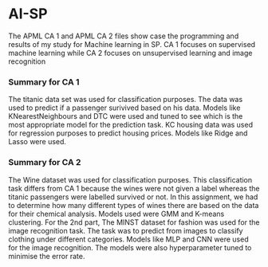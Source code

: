 # AI-SP
The APML CA 1 and APML CA 2 files show case the programming and results of my study for Machine learning in SP.
CA 1 focuses on supervised machine learning while CA 2 focuses on unsupervised learning and image recognition

### Summary for CA 1
The titanic data set was used for classification purposes. The data was used to predict if a passenger surivived based on his data. Models like KNearestNeighbours and DTC were used and tuned to see which is the most appropriate model for the prediction task. KC housing data was used for regression purposes to predict housing prices. Models like Ridge and Lasso were used.

### Summary for CA 2
The Wine dataset was used for classification purposes. This classification task differs from CA 1 because the wines were not given a label whereas the titanic passengers were labelled survived or not. In this assignment, we had to determine how many different types of wines there are based on the data for their chemical analysis. Models used were GMM and K-means clustering. For the 2nd part, The MINST dataset for fashion was used for the image recognition task. The task was to predict from images to classify clothing under different categories. Models like MLP and CNN were used for the image recognition. The models were also hyperparameter tuned to minimise the error rate.
